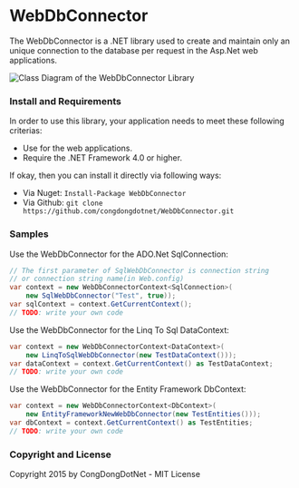 # WebDbConnector
The WebDbConnector is a .NET library used to create and maintain only an unique connection to the database per request in the Asp.Net web applications.

![Class Diagram of the WebDbConnector Library](http://i.imgur.com/7bsLkuH.png "Class Diagram of the WebDbConnector Library")

### Install and Requirements
In order to use this library, your application needs to meet these following criterias:
* Use for the web applications.
* Require the .NET Framework 4.0 or higher.

If okay, then you can install it directly via following ways:
* Via Nuget: ``` Install-Package WebDbConnector ```
* Via Github: ``` git clone https://github.com/congdongdotnet/WebDbConnector.git ```

### Samples
Use the WebDbConnector for the ADO.Net SqlConnection:
```c#
// The first parameter of SqlWebDbConnector is connection string
// or connection string name(in Web.config)
var context = new WebDbConnectorContext<SqlConnection>(
    new SqlWebDbConnector("Test", true));
var sqlContext = context.GetCurrentContext();
// TODO: write your own code
```
Use the WebDbConnector for the Linq To Sql DataContext:
```c#
var context = new WebDbConnectorContext<DataContext>(
    new LinqToSqlWebDbConnector(new TestDataContext()));
var dataContext = context.GetCurrentContext() as TestDataContext;
// TODO: write your own code
```
Use the WebDbConnector for the Entity Framework DbContext:
```c#
var context = new WebDbConnectorContext<DbContext>(
    new EntityFrameworkNewWebDbConnector(new TestEntities()));
var dbContext = context.GetCurrentContext() as TestEntities;
// TODO: write your own code
```

### Copyright and License
Copyright 2015 by CongDongDotNet - MIT License
